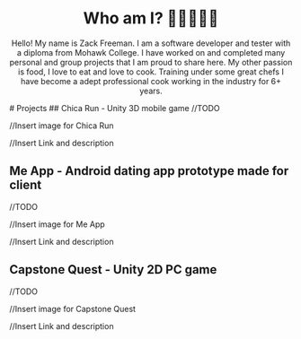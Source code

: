 <h1 align = center>Who am I? 🍜👨‍💻👨‍🍳</h1>
<p align = center>Hello! My name is Zack Freeman. I am a software developer and tester with a diploma from Mohawk College.
I have worked on and completed many personal and group projects that I am proud to share here. My other passion
is food, I love to eat and love to cook. Training under some great chefs I have become a adept professional cook
working in the industry for 6+ years.</p>
# Projects
## Chica Run - Unity 3D mobile game
//TODO 

//Insert image for Chica Run

//Insert Link and description

## Me App - Android dating app prototype made for client
//TODO 

//Insert image for Me App

//Insert Link and description

## Capstone Quest - Unity 2D PC game
//TODO 

//Insert image for Capstone Quest

//Insert Link and description

